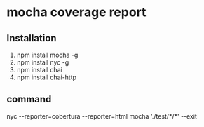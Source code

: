 # mocha coverage report

## Installation
1.  npm install mocha -g
2.  npm install nyc -g
3.  npm install chai
4.  npm install chai-http

## command
nyc --reporter=cobertura --reporter=html mocha './test/\*/\*' --exit